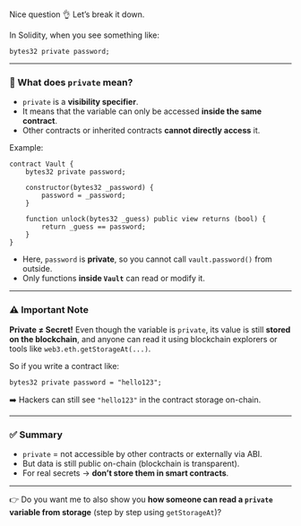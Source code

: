 Nice question 👌 Let’s break it down.

In Solidity, when you see something like:

```solidity
bytes32 private password;
```

---

### 🔎 What does `private` mean?

* `private` is a **visibility specifier**.
* It means that the variable can only be accessed **inside the same contract**.
* Other contracts or inherited contracts **cannot directly access** it.

Example:

```solidity
contract Vault {
    bytes32 private password;

    constructor(bytes32 _password) {
        password = _password;
    }

    function unlock(bytes32 _guess) public view returns (bool) {
        return _guess == password;
    }
}
```

* Here, `password` is **private**, so you cannot call `vault.password()` from outside.
* Only functions **inside `Vault`** can read or modify it.

---

### ⚠️ Important Note

**Private ≠ Secret!**
Even though the variable is `private`, its value is still **stored on the blockchain**, and anyone can read it using blockchain explorers or tools like `web3.eth.getStorageAt(...)`.

So if you write a contract like:

```solidity
bytes32 private password = "hello123";
```

➡️ Hackers can still see `"hello123"` in the contract storage on-chain.

---

### ✅ Summary

* `private` = not accessible by other contracts or externally via ABI.
* But data is still public on-chain (blockchain is transparent).
* For real secrets → **don’t store them in smart contracts**.

---

👉 Do you want me to also show you **how someone can read a `private` variable from storage** (step by step using `getStorageAt`)?
